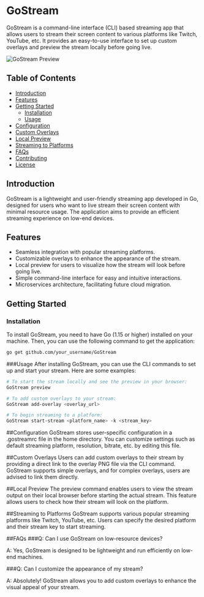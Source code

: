# GoStream

GoStream is a command-line interface (CLI) based streaming app that allows users to stream their screen content to various platforms like Twitch, YouTube, etc. It provides an easy-to-use interface to set up custom overlays and preview the stream locally before going live.

![GoStream Preview](insert_image_url_here)

## Table of Contents

- [Introduction](#introduction)
- [Features](#features)
- [Getting Started](#getting-started)
  - [Installation](#installation)
  - [Usage](#usage)
- [Configuration](#configuration)
- [Custom Overlays](#custom-overlays)
- [Local Preview](#local-preview)
- [Streaming to Platforms](#streaming-to-platforms)
- [FAQs](#faqs)
- [Contributing](#contributing)
- [License](#license)

## Introduction

GoStream is a lightweight and user-friendly streaming app developed in Go, designed for users who want to live stream their screen content with minimal resource usage. The application aims to provide an efficient streaming experience on low-end devices.

## Features

- Seamless integration with popular streaming platforms.
- Customizable overlays to enhance the appearance of the stream.
- Local preview for users to visualize how the stream will look before going live.
- Simple command-line interface for easy and intuitive interactions.
- Microservices architecture, facilitating future cloud migration.

## Getting Started

### Installation

To install GoStream, you need to have Go (1.15 or higher) installed on your machine. Then, you can use the following command to get the application:

```bash
go get github.com/your_username/GoStream
```
###Usage
After installing GoStream, you can use the CLI commands to set up and start your stream. Here are some examples:
```bash
# To start the stream locally and see the preview in your browser:
GoStream preview

# To add custom overlays to your stream:
GoStream add-overlay <overlay_url>

# To begin streaming to a platform:
GoStream start-stream <platform_name> -k <stream_key>
```
##Configuration
GoStream stores user-specific configuration in a .gostreamrc file in the home directory. You can customize settings such as default streaming platform, resolution, bitrate, etc. by editing this file.

##Custom Overlays
Users can add custom overlays to their stream by providing a direct link to the overlay PNG file via the CLI command. GoStream supports simple overlays, and for complex overlays, users are advised to link them directly.

##Local Preview
The preview command enables users to view the stream output on their local browser before starting the actual stream. This feature allows users to check how their stream will look on the platform.

##Streaming to Platforms
GoStream supports various popular streaming platforms like Twitch, YouTube, etc. Users can specify the desired platform and their stream key to start streaming.

##FAQs
###Q: Can I use GoStream on low-resource devices?

A: Yes, GoStream is designed to be lightweight and run efficiently on low-end machines.

###Q: Can I customize the appearance of my stream?

A: Absolutely! GoStream allows you to add custom overlays to enhance the visual appeal of your stream.
